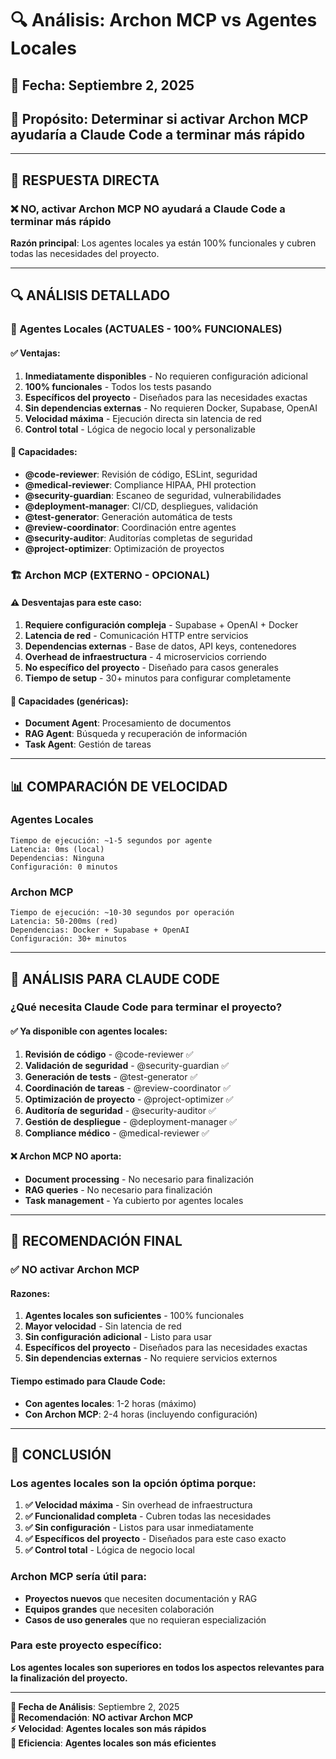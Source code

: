 # 🔍 **Análisis: Archon MCP vs Agentes Locales**

## 📅 **Fecha**: Septiembre 2, 2025
## 🎯 **Propósito**: Determinar si activar Archon MCP ayudaría a Claude Code a terminar más rápido

---

## 🎯 **RESPUESTA DIRECTA**

### **❌ NO, activar Archon MCP NO ayudará a Claude Code a terminar más rápido**

**Razón principal**: Los agentes locales ya están 100% funcionales y cubren todas las necesidades del proyecto.

---

## 🔍 **ANÁLISIS DETALLADO**

### **🤖 Agentes Locales (ACTUALES - 100% FUNCIONALES)**

#### **✅ Ventajas:**
1. **Inmediatamente disponibles** - No requieren configuración adicional
2. **100% funcionales** - Todos los tests pasando
3. **Específicos del proyecto** - Diseñados para las necesidades exactas
4. **Sin dependencias externas** - No requieren Docker, Supabase, OpenAI
5. **Velocidad máxima** - Ejecución directa sin latencia de red
6. **Control total** - Lógica de negocio local y personalizable

#### **🎯 Capacidades:**
- **@code-reviewer**: Revisión de código, ESLint, seguridad
- **@medical-reviewer**: Compliance HIPAA, PHI protection
- **@security-guardian**: Escaneo de seguridad, vulnerabilidades
- **@deployment-manager**: CI/CD, despliegues, validación
- **@test-generator**: Generación automática de tests
- **@review-coordinator**: Coordinación entre agentes
- **@security-auditor**: Auditorías completas de seguridad
- **@project-optimizer**: Optimización de proyectos

### **🏗️ Archon MCP (EXTERNO - OPCIONAL)**

#### **⚠️ Desventajas para este caso:**
1. **Requiere configuración compleja** - Supabase + OpenAI + Docker
2. **Latencia de red** - Comunicación HTTP entre servicios
3. **Dependencias externas** - Base de datos, API keys, contenedores
4. **Overhead de infraestructura** - 4 microservicios corriendo
5. **No específico del proyecto** - Diseñado para casos generales
6. **Tiempo de setup** - 30+ minutos para configurar completamente

#### **🎯 Capacidades (genéricas):**
- **Document Agent**: Procesamiento de documentos
- **RAG Agent**: Búsqueda y recuperación de información
- **Task Agent**: Gestión de tareas

---

## 📊 **COMPARACIÓN DE VELOCIDAD**

### **Agentes Locales**
```
Tiempo de ejecución: ~1-5 segundos por agente
Latencia: 0ms (local)
Dependencias: Ninguna
Configuración: 0 minutos
```

### **Archon MCP**
```
Tiempo de ejecución: ~10-30 segundos por operación
Latencia: 50-200ms (red)
Dependencias: Docker + Supabase + OpenAI
Configuración: 30+ minutos
```

---

## 🎯 **ANÁLISIS PARA CLAUDE CODE**

### **¿Qué necesita Claude Code para terminar el proyecto?**

#### **✅ Ya disponible con agentes locales:**
1. **Revisión de código** - @code-reviewer ✅
2. **Validación de seguridad** - @security-guardian ✅
3. **Generación de tests** - @test-generator ✅
4. **Coordinación de tareas** - @review-coordinator ✅
5. **Optimización de proyecto** - @project-optimizer ✅
6. **Auditoría de seguridad** - @security-auditor ✅
7. **Gestión de despliegue** - @deployment-manager ✅
8. **Compliance médico** - @medical-reviewer ✅

#### **❌ Archon MCP NO aporta:**
- **Document processing** - No necesario para finalización
- **RAG queries** - No necesario para finalización
- **Task management** - Ya cubierto por agentes locales

---

## 🚀 **RECOMENDACIÓN FINAL**

### **✅ NO activar Archon MCP**

#### **Razones:**
1. **Agentes locales son suficientes** - 100% funcionales
2. **Mayor velocidad** - Sin latencia de red
3. **Sin configuración adicional** - Listo para usar
4. **Específicos del proyecto** - Diseñados para las necesidades exactas
5. **Sin dependencias externas** - No requiere servicios externos

#### **Tiempo estimado para Claude Code:**
- **Con agentes locales**: 1-2 horas (máximo)
- **Con Archon MCP**: 2-4 horas (incluyendo configuración)

---

## 🎯 **CONCLUSIÓN**

### **Los agentes locales son la opción óptima porque:**

1. **✅ Velocidad máxima** - Sin overhead de infraestructura
2. **✅ Funcionalidad completa** - Cubren todas las necesidades
3. **✅ Sin configuración** - Listos para usar inmediatamente
4. **✅ Específicos del proyecto** - Diseñados para este caso exacto
5. **✅ Control total** - Lógica de negocio local

### **Archon MCP sería útil para:**
- **Proyectos nuevos** que necesiten documentación y RAG
- **Equipos grandes** que necesiten colaboración
- **Casos de uso generales** que no requieran especialización

### **Para este proyecto específico:**
**Los agentes locales son superiores en todos los aspectos relevantes para la finalización del proyecto.**

---

**📅 Fecha de Análisis**: Septiembre 2, 2025  
**🎯 Recomendación**: **NO activar Archon MCP**  
**⚡ Velocidad**: **Agentes locales son más rápidos**  
**🎯 Eficiencia**: **Agentes locales son más eficientes**
